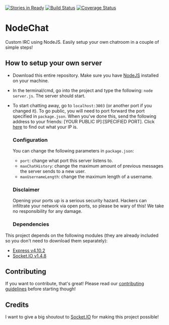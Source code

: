 [![Stories in Ready](https://badge.waffle.io/pietertolsma/NodeChat.png?label=ready&title=Ready)](https://waffle.io/pietertolsma/NodeChat)
[![Build Status](https://travis-ci.org/pietertolsma/NodeChat.svg?branch=master)](https://travis-ci.org/pietertolsma/NodeChat)
[![Coverage Status](https://coveralls.io/repos/github/pietertolsma/NodeChat/badge.svg?branch=master)](https://coveralls.io/github/pietertolsma/NodeChat?branch=master)

# NodeChat
Custom IRC using NodeJS. Easily setup your own chatroom in a couple of simple steps!

## How to setup your own server
- Download this entire repository. Make sure you have [NodeJS](https://nodejs.org/en/) installed on your machine.
- In the terminal/cmd, go into the project and type the following:  `node server.js`. The server should start.
- To start chatting away, go to `localhost:3003` (or another port if you changed it). To go public, you will need to port forward the port specified in `package.json`. When you've done this, send the following address to your friends: [YOUR PUBLIC IP]:[SPECIFIED PORT]. Click [here](http://www.whatsmyip.org/) to find out what your IP is.

  ### Configuration

  You can change the following parameters in `package.json`:
  - `port`: change what port this server listens to.
  - `maxChatHistory`: change the maximum amount of previous messages the server sends to a new user.
  - `maxUsernameLength`: change the maximum length of a username.

  ### Disclaimer

  Opening your ports up is a serious security hazard. Hackers can infiltrate your network via open ports, so please be wary of this! We take no responsibility for any damage.

  ### Dependencies
This project depends on the following modules (they are already included so you don't need to download them separately):
  - [Express v4.10.2](https://expressjs.com/)
  - [Socket.IO v1.4.8](http://socket.io/)

## Contributing

If you want to contribute, that's great! Please read our [contributing guidelines](https://github.com/pietertolsma/NodeChat/blob/master/CONTRIBUTING.md) before starting though!

## Credits
I want to give a big shoutout to [Socket.IO](http://socket.io/) for making this project possible!
